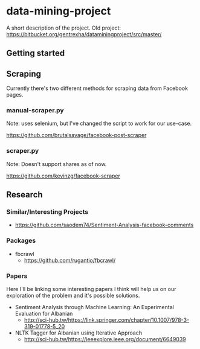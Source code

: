 # data-mining-project

A short description of the project. Old project: https://bitbucket.org/gentrexha/dataminingproject/src/master/

## Getting started

## Scraping

Currently there's two different methods for scraping data from Facebook pages.

### manual-scraper.py

Note: uses selenium, but I've changed the script to work for our use-case.

https://github.com/brutalsavage/facebook-post-scraper

### scraper.py

Note: Doesn't support shares as of now.

https://github.com/kevinzg/facebook-scraper

## Research

### Similar/Interesting Projects

* https://github.com/saodem74/Sentiment-Analysis-facebook-comments

### Packages

* fbcrawl
	* https://github.com/rugantio/fbcrawl/

### Papers

Here I'll be linking some interesting papers I think will help us on our exploration of the problem and it's possible solutions.

* Sentiment Analysis through Machine Learning: An Experimental Evaluation for Albanian
	* http://sci-hub.tw/https://link.springer.com/chapter/10.1007/978-3-319-01778-5_20
* NLTK Tagger for Albanian using Iterative Approach
	* http://sci-hub.tw/https://ieeexplore.ieee.org/document/6649039
